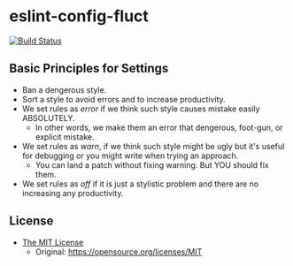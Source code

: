 # eslint-config-fluct

[![Build Status](https://travis-ci.org/voyagegroup/eslint-config-fluct.svg?branch=master)](https://travis-ci.org/voyagegroup/eslint-config-fluct)

## Basic Principles for Settings

- Ban a dengerous style.
- Sort a style to avoid errors and to increase productivity.
- We set rules as _error_ if we think such style causes mistake easily ABSOLUTELY.
  - In other words, we make them an error that dengerous, foot-gun, or explicit mistake.
- We set rules as _warn_,  if we think such style might be ugly
  but it's useful for debugging or you might write when trying an approach.
  - You can land a patch without fixing warning. But YOU should fix them.
- We set rules as _off_ if it is just a stylistic problem and there are no increasing any productivity.


## License

- [The MIT License](./LICENSE.txt)
  - Original: https://opensource.org/licenses/MIT
